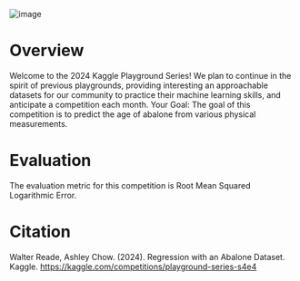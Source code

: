 ![image](https://github.com/CllsPy/Kaggle_Competition_Scripts/assets/96326019/47e26723-4110-48ef-9cd2-241f9273efc8)

# Overview
Welcome to the 2024 Kaggle Playground Series! We plan to continue in the spirit of previous playgrounds, providing interesting an approachable datasets for our community to practice their machine learning skills, and anticipate a competition each month.
Your Goal: The goal of this competition is to predict the age of abalone from various physical measurements.

# Evaluation
The evaluation metric for this competition is Root Mean Squared Logarithmic Error.

# Citation
Walter Reade, Ashley Chow. (2024). Regression with an Abalone Dataset. Kaggle. https://kaggle.com/competitions/playground-series-s4e4
